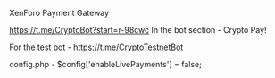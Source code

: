 XenForo Payment Gateway

https://t.me/CryptoBot?start=r-98cwc
In the bot section - Crypto Pay!

For the test bot - https://t.me/CryptoTestnetBot

config.php - $config['enableLivePayments'] = false;
